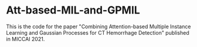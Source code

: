 # Att-based-MIL-and-GPMIL
This is the code for the paper "Combining Attention-based Multiple Instance Learning and Gaussian Processes for CT Hemorrhage Detection" published in MICCAI 2021.
